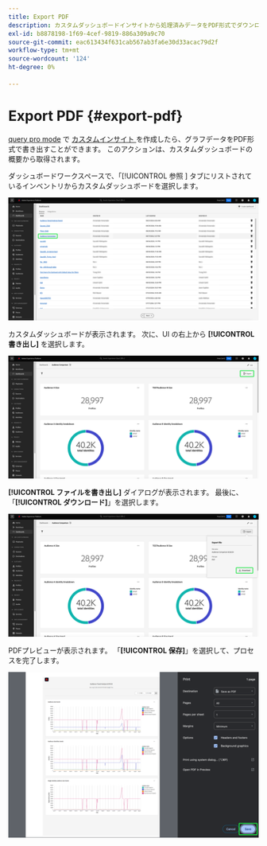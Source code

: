 ```yaml
---
title: Export PDF
description: カスタムダッシュボードインサイトから処理済みデータをPDF形式でダウンロードする方法を説明します。
exl-id: b8878198-1f69-4cef-9819-886a309a9c70
source-git-commit: eac613434f631cab567ab3fa6e30d33acac79d2f
workflow-type: tm+mt
source-wordcount: '124'
ht-degree: 0%

---
```


# Export PDF {#export-pdf}

[query pro mode](./overview.md#query-pro-mode) で [ カスタムインサイト ](./overview.md) を作成したら、グラフデータをPDF形式で書き出すことができます。 このアクションは、カスタムダッシュボードの概要から取得されます。

ダッシュボードワークスペースで、「[!UICONTROL  参照 ] タブにリストされているインベントリからカスタムダッシュボードを選択します。

![ カスタムダッシュボードエントリがハイライト表示されたダッシュボードインベントリ。](../images/sql-insights-query-pro-mode/dashboard-inventory-audience.png)

カスタムダッシュボードが表示されます。 次に、UI の右上から **[!UICONTROL 書き出し]** を選択します。

![ 書き出しがハイライト表示されたカスタムダッシュボード。](../images/sql-insights-query-pro-mode/export.png)

**[!UICONTROL ファイルを書き出し]** ダイアログが表示されます。 最後に、「**[!UICONTROL ダウンロード]**」を選択します。

![ ダウンロードを含むファイルを書き出しダイアログ ](../images/sql-insights-query-pro-mode/export-dialog.png)

PDFプレビューが表示されます。 「**[!UICONTROL 保存]**」を選択して、プロセスを完了します。

![ 「保存」がハイライト表示された印刷プレビューダイアログ ](../images/sql-insights-query-pro-mode/print-preview.png)
